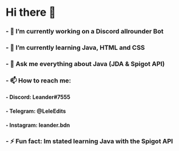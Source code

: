 # Hi there 👋

### - 🔭 I’m currently working on a Discord allrounder Bot
### - 🌱 I’m currently learning Java, HTML and CSS
### - 💬 Ask me everything about Java (JDA & Spigot API)
### - 📫 How to reach me:
####   - Discord: Leander#7555
####   - Telegram: @LeleEdits
####   - Instagram: leander.bdn
### - ⚡ Fun fact: Im stated learning Java with the Spigot API
